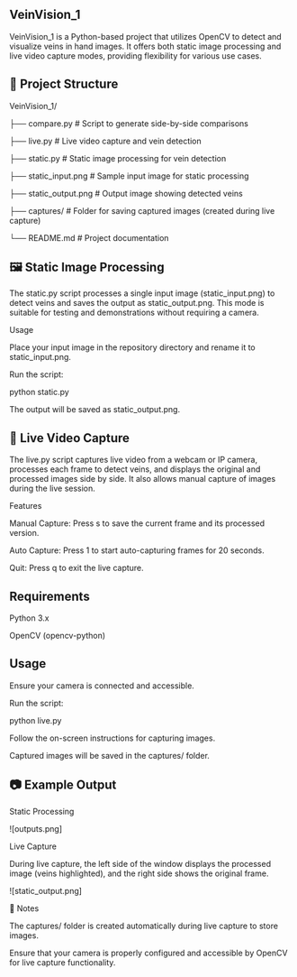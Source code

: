 ## VeinVision_1

VeinVision_1 is a Python-based project that utilizes OpenCV to detect and visualize veins in hand images. It offers both static image processing and live video capture modes, providing flexibility for various use cases.

## 📂 Project Structure
VeinVision_1/

├── compare.py           # Script to generate side-by-side comparisons

├── live.py              # Live video capture and vein detection

├── static.py            # Static image processing for vein detection

├── static_input.png     # Sample input image for static processing

├── static_output.png    # Output image showing detected veins

├── captures/            # Folder for saving captured images (created during live capture)

└── README.md            # Project documentation


## 🖼 Static Image Processing

The static.py script processes a single input image (static_input.png) to detect veins and saves the output as static_output.png. This mode is suitable for testing and demonstrations without requiring a camera.


 Usage

Place your input image in the repository directory and rename it to static_input.png.

Run the script:

python static.py


The output will be saved as static_output.png.


## 🎥 Live Video Capture

The live.py script captures live video from a webcam or IP camera, processes each frame to detect veins, and displays the original and processed images side by side. It also allows manual capture of images during the live session.

 Features

Manual Capture: Press s to save the current frame and its processed version.

Auto Capture: Press 1 to start auto-capturing frames for 20 seconds.

Quit: Press q to exit the live capture.

## Requirements

Python 3.x

OpenCV (opencv-python)


## Usage

Ensure your camera is connected and accessible.

Run the script:

python live.py


Follow the on-screen instructions for capturing images.

Captured images will be saved in the captures/ folder.


## 📷 Example Output
Static Processing

![outputs.png] 

Live Capture

During live capture, the left side of the window displays the processed image (veins highlighted), and the right side shows the original frame.

![static_output.png] 


📌 Notes

The captures/ folder is created automatically during live capture to store images.

Ensure that your camera is properly configured and accessible by OpenCV for live capture functionality.




